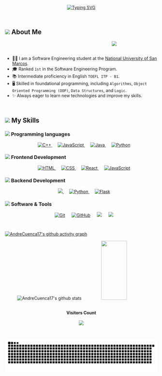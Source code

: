 <p align="center">
  <a href="https://git.io/typing-svg">
    <img src="https://readme-typing-svg.demolab.com?font=Fira+Code&size=32&pause=1000&color=02D9F7FF&center=true&vCenter=true&random=false&width=1000&lines=Welcome,+I'm+Andre+Cuenca+👋" alt="Typing SVG" />
  </a>
</p>

<!------------------------------------------------------------------------------------------>
<br>
	
## <img src = "https://i.pinimg.com/originals/3f/7e/4e/3f7e4eff7c96e9fe4b8b4b1ff3f7bdb5.gif" width = 6.5%> About Me

<img align="right" src="https://github.com/7oSkaaa/7oSkaaa/blob/main/Images/Right_Side.gif?raw=true" width=30%>

<br><br>
- 👨‍💻 I am a Software Engineering student at the [National University of San Marcos](https://www.unmsm.edu.pe/).
- 🎓 Ranked `1st` in the Software Engineering Program.
- 📚 Intermediate proficiency in English `TOEFL ITP - B1`.
- 🖥️ Skilled in foundational programming, including `Algorithms`, `Object Oriented Programming (OOP)`, `Data Structures`, and `Logic`.
- ✨ Always eager to learn new technologies and improve my skills.
<br>

<!------------------------------------------------------------------------------------------>

## <img src="https://media2.giphy.com/media/QssGEmpkyEOhBCb7e1/giphy.gif?cid=ecf05e47a0n3gi1bfqntqmob8g9aid1oyj2wr3ds3mg700bl&rid=giphy.gif" width ="3%"> My Skills

### <img src = "https://github.com/7oSkaaa/7oSkaaa/blob/main/Images/Programming_Languages.gif?raw=true" width=5%> Programming languages

<p align="center"> 
  &emsp;
  <a href="https://www.w3schools.com/cpp/" target="_blank"> 
    <img alt="C++" src="https://img.shields.io/badge/C++%20-%2300599C.svg?style=plastic&logo=c%2B%2B&logoColor=white">
  </a> 
  &emsp;
  <a href="https://developer.mozilla.org/en-US/docs/Web/JavaScript" target="_blank"> 
     <img alt="JavaScript" src="https://img.shields.io/badge/JavaScript%20-%23F7DF1E.svg?style=plastic&logo=javascript&logoColor=black">
   </a>
  &emsp;
  <a href="https://www.java.com" target="_blank"> 
    <img alt="Java" src="https://img.shields.io/badge/Java-ED8B00?&style=plastic&logo=openjdk&logoColor=white">
  </a>
  &emsp;
   <a href="https://www.python.org" target="_blank">
    <img alt="Python" src="https://img.shields.io/badge/Python%20-%2314354C.svg?style=plastic&logo=python&logoColor=white">
  </a>
</p>

### <img src = "https://github.com/7oSkaaa/7oSkaaa/blob/main/Images/Front_End.gif?raw=true" width=5%>  Frontend Development
<p align="center"> 
  &emsp; 
  <a href="https://www.w3.org/html/" target="_blank"> 
   <img alt="HTML" src="https://img.shields.io/badge/HTML5%20-%23E34F26.svg?style=plastic&logo=html5&logoColor=white">
  </a>   
  &emsp;
  <a href="https://www.w3schools.com/css/" target="_blank">
    <img alt="CSS" src="https://img.shields.io/badge/CSS%20-%231572B6.svg?style=plastic&logo=css3&logoColor=white">
  </a> 
  &emsp;
  <a href="https://es.react.dev" target="_blank">
    <img alt="React" src="https://img.shields.io/badge/react-%2361DAFB.svg?style=plastic&logo=React&logoColor=black">
  </a>
  &emsp;
  <a href="https://developer.mozilla.org/en-US/docs/Web/JavaScript" target="_blank"> 
     <img alt="JavaScript" src="https://img.shields.io/badge/JavaScript%20-%23F7DF1E.svg?style=plastic&logo=javascript&logoColor=black">
   </a>
</p>

### <img src =  "https://github.com/7oSkaaa/7oSkaaa/blob/main/Images/Software_Tools.gif?raw=true" width=5%>  Backend Development
<p align="center"> 
    &emsp;
    <a href="#"><img src="https://img.shields.io/badge/django-%23092E20.svg?&style=plastic&logo=django&logoColor=white" />
    </a>
    &emsp;
    <a href="https://www.python.org" target="_blank">
    <img alt="Python" src="https://img.shields.io/badge/Python%20-%2314354C.svg?style=plastic&logo=python&logoColor=white">
  </a>
    &emsp;
    <a href="https://flask.palletsprojects.com/en/stable/" target="_blank">
    <img alt="Flask" src="https://img.shields.io/badge/Flask-000000.svg?&style=plastic&logo=Flask&logoColor=white">
  </a>
</p>


 ### <img src = "https://github.com/7oSkaaa/7oSkaaa/blob/main/Images/IDEs.gif?raw=true" width=5%>  Software & Tools
 
<p align="center">
  &emsp;
    <a href="#"><img alt="Git" src="https://img.shields.io/badge/Git%20-%23F05033.svg?style=plastic&logo=git&logoColor=white"></a>
  &emsp;
    <a href="#"><img alt="GitHub" src="https://img.shields.io/badge/github-%23181717.svg?style=plastic&logo=github&logoColor=white"></a>
  &emsp;
    <a href="#"><img src="https://img.shields.io/badge/latex-%23008080.svg?&style=plastic&logo=latex&logoColor=white" /></a>
  &emsp;
  <a href="#"><img src="https://img.shields.io/badge/mysql-%234479A1.svg?&style=plastic&logo=mysql&logoColor=white"/></a>
</p>

<br> 

<!------------------------------------------------------------------------------------------>

[![AndreCuenca17's github activity graph](https://github-readme-activity-graph.vercel.app/graph?username=AndreCuenca17&bg_color=0d1117&color=ffffff&line=00b3ff&point=f9fafa&area=true&hide_border=true)](https://github.com/ashutosh00710/github-readme-activity-graph)
<!------------------------------------------------------------------------------------------>
<div align="center">  
  <img width="49%" height="195px" src="https://github-readme-stats.vercel.app/api?username=AndreCuenca17&show_icons=true&count_private=true&hide_border=true&title_color=02D9F7FF&icon_color=02D9F7FF&text_color=c9d1d9&bg_color=0d1117" alt="AndreCuenca17's github stats" /> 
  
  <img width="41%" height="195px" src="https://github-readme-stats.vercel.app/api/top-langs/?username=AndreCuenca17&layout=compact&hide_border=true&title_color=02D9F7FF&text_color=02D9F7FF&bg_color=0d1117" />
</div> 
<!------------------------------------------------------------------------------------------>


<!------------------------------------------------------------------------------------------>

<div align="center">
<br><p align="centre"><b>Visitors Count</b></p>  
<p align="center"><img align="center" src="https://profile-counter.glitch.me/{AndreCuenca17}/count.svg" /></p> 
<br>
</div>
<!------------------------------------------------------------------------------------------>

<p align="center">
  <img src="https://raw.githubusercontent.com/AndreCuenca17/AndreCuenca17/output/github-contribution-grid-snake-dark.svg" alt="github contribution grid snake animation">
</p>


